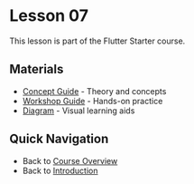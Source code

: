 # Lesson 07

This lesson is part of the Flutter Starter course.

## Materials

- [Concept Guide](./concept.md) - Theory and concepts
- [Workshop Guide](./workshop_07.md) - Hands-on practice  
- [Diagram](./diagram.md) - Visual learning aids

## Quick Navigation

- Back to [Course Overview](/docs/course-overview)
- Back to [Introduction](/docs/intro)
